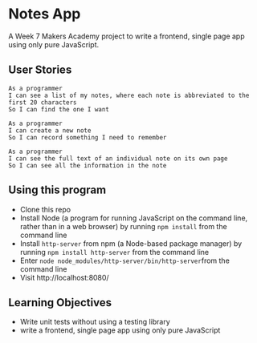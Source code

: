 # Notes App

A Week 7 Makers Academy project to write a frontend, single page app using only pure JavaScript.

## User Stories

```
As a programmer
I can see a list of my notes, where each note is abbreviated to the first 20 characters
So I can find the one I want

As a programmer
I can create a new note
So I can record something I need to remember

As a programmer
I can see the full text of an individual note on its own page
So I can see all the information in the note
```

## Using this program
* Clone this repo
* Install Node (a program for running JavaScript on the command line, rather than in a web browser) by running `npm install` from the command line
* Install `http-server` from npm (a Node-based package manager) by running `npm install http-server` from the command line
* Enter `node node_modules/http-server/bin/http-server`from the command line
* Visit http://localhost:8080/

## Learning Objectives
* Write unit tests without using a testing library
* write a frontend, single page app using only pure JavaScript
